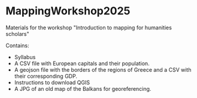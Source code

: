 # MappingWorkshop2025
Materials for the workshop "Introduction to mapping for humanities scholars"

Contains:
* Syllabus
* A CSV file with European capitals and their population.
* A geojson file with the borders of the regions of Greece and a CSV with their corresponding GDP.
* Instructions to download QGIS
* A JPG of an old map of the Balkans for georeferencing.

